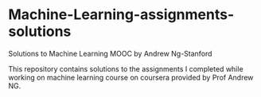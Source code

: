 # Machine-Learning-assignments-solutions
Solutions to Machine Learning MOOC by Andrew Ng-Stanford


This repository contains solutions to the assignments I completed while working on machine learning course on coursera provided 
by Prof Andrew NG.
